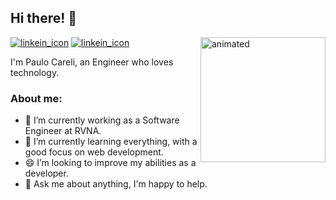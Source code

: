 ## Hi there! :handshake:



<img align="right" width="200" height="200" src="https://media.giphy.com/media/lTRuG1F4VZ3LHMpXY2/giphy.gif" alt="animated">

[![linkein_icon](https://img.icons8.com/color/48/linkedin.png)](https://www.linkedin.com/in/paulo-careli-ab472616a/?locale=en_US)
[![linkein_icon](https://img.icons8.com/fluent/48/000000/gmail.png)](mailto:paulo.careli@engenharia.ufjf.br)

I'm Paulo Careli, an Engineer who loves technology.

### About me:
- 🔭 I’m currently working as a Software Engineer at RVNA.
- 🌱 I’m currently learning everything, with a good focus on web development.
- 😄 I’m looking to improve my abilities as a developer.
- 💬 Ask me about anything, I'm happy to help.
<br clear="right"/>

<!--![gif 2](https://media.giphy.com/media/ITRemFlr5tS39AzQUL/giphy.gif)
-->


<!--
**PauloCareli/PauloCareli** is a ✨ _special_ ✨ repository because its `README.md` (this file) appears on your GitHub profile.

Here are some ideas to get you started:

- 🔭 I’m currently working on ...
- 🌱 I’m currently learning ...
- 👯 I’m looking to collaborate on ...
- 🤔 I’m looking for help with ...
- 💬 Ask me about ...
- 📫 How to reach me: ...
- 😄 Pronouns: ...
- ⚡ Fun fact: ...
-->


